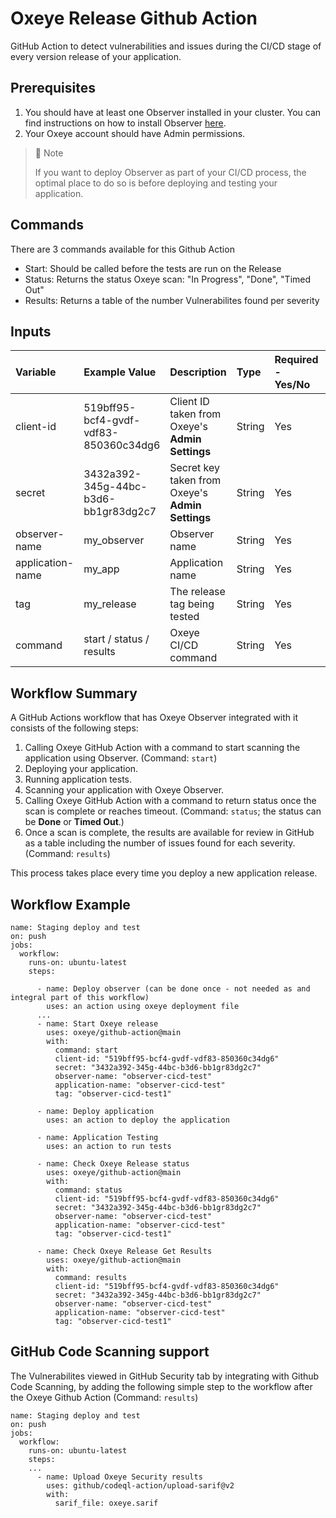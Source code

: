 # Oxeye Release Github Action

GitHub Action to detect vulnerabilities and issues during the CI/CD stage of every version release of your application.

## Prerequisites

1. You should have at least one Observer installed in your cluster. You can find instructions on how to install Observer [here]([doc:step-1-configuring-observer](https://docs.oxeye.io/docs/installation-overview)).
2. Your Oxeye account should have Admin permissions.

> 📘 Note
> 
> If you want to deploy Observer as part of your CI/CD process, the optimal place to do so is before deploying and testing your application.

## Commands

There are 3 commands available for this Github Action
* Start: Should be called before the tests are run on the Release
* Status: Returns the status Oxeye scan: "In Progress", "Done", "Timed Out"
* Results: Returns a table of the number Vulnerabilites found per severity

## Inputs

| Variable         | Example Value                         | Description                                                  | Type   | Required - Yes/No | Default Value |
| :--------------- | :------------------------------------ | :----------------------------------------------------------- | :----- | :---------------- | :------------ |
| client-id        | 519bff95-bcf4-gvdf-vdf83-850360c34dg6 | Client ID taken from Oxeye's **Admin Settings**              | String | Yes               | N/A           |
| secret           | 3432a392-345g-44bc-b3d6-bb1gr83dg2c7  | Secret key taken from Oxeye's **Admin Settings**             | String | Yes               | N/A           |
| observer-name    | my_observer                           | Observer name                                                | String | Yes               | N/A           |
| application-name | my_app                                | Application name                                             | String | Yes               | N/A           |
| tag              | my_release                            | The release tag being tested                                 | String | Yes               | N/A           |
| command          | start / status / results              | Oxeye CI/CD command                                          | String | Yes               | N/A           |

## Workflow Summary

A GitHub Actions workflow that has Oxeye Observer integrated with it consists of the following steps:

1. Calling Oxeye GitHub Action with a command to start scanning the application using Observer. (Command: `start`)
2. Deploying your application.
3. Running application tests.
4. Scanning your application with Oxeye Observer.
5. Calling Oxeye GitHub Action with a command to return status once the scan is complete or reaches timeout. (Command: `status`; the status can be **Done** or **Timed Out**.)
6. Once a scan is complete, the results are available for review in GitHub as a table including the number of issues found for each severity. (Command: `results`)

This process takes place every time you deploy a new application release.

## Workflow Example

```
name: Staging deploy and test
on: push
jobs:
  workflow:
    runs-on: ubuntu-latest
    steps:

      - name: Deploy observer (can be done once - not needed as and integral part of this workflow)
        uses: an action using oxeye deployment file
      ...
      - name: Start Oxeye release
        uses: oxeye/github-action@main
        with:
          command: start
          client-id: "519bff95-bcf4-gvdf-vdf83-850360c34dg6"
          secret: "3432a392-345g-44bc-b3d6-bb1gr83dg2c7"
          observer-name: "observer-cicd-test"
          application-name: "observer-cicd-test"
          tag: "observer-cicd-test1"

      - name: Deploy application
        uses: an action to deploy the application

      - name: Application Testing
        uses: an action to run tests

      - name: Check Oxeye Release status
        uses: oxeye/github-action@main
        with:
          command: status
          client-id: "519bff95-bcf4-gvdf-vdf83-850360c34dg6"
          secret: "3432a392-345g-44bc-b3d6-bb1gr83dg2c7"
          observer-name: "observer-cicd-test"
          application-name: "observer-cicd-test"
          tag: "observer-cicd-test1"

      - name: Check Oxeye Release Get Results
        uses: oxeye/github-action@main
        with:
          command: results
          client-id: "519bff95-bcf4-gvdf-vdf83-850360c34dg6"
          secret: "3432a392-345g-44bc-b3d6-bb1gr83dg2c7"
          observer-name: "observer-cicd-test"
          application-name: "observer-cicd-test"
          tag: "observer-cicd-test1"
```

## GitHub Code Scanning support

The Vulnerabilites viewed in GitHub Security tab by integrating with Github Code Scanning,
by adding the following simple step to the workflow after the Oxeye Github Action (Command: `results`)

```
name: Staging deploy and test
on: push
jobs:
  workflow:
    runs-on: ubuntu-latest
    steps:
    ...
      - name: Upload Oxeye Security results
        uses: github/codeql-action/upload-sarif@v2
        with:
          sarif_file: oxeye.sarif
```